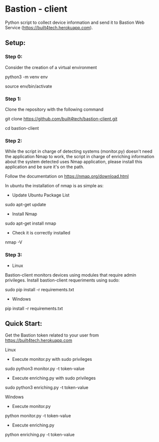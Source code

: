 ﻿# Bastion - client

Python script to collect device information and send it to Bastion Web Service (https://built4tech.herokuapp.com).

## Setup:

### Step 0:

Consider the creation of a virtual environment

python3 -m venv env

source env/bin/activate

### Step 1:

Clone the repository with the following command

git clone https://github.com/built4tech/bastion-client.git

cd bastion-client

### Step 2:

While the script in charge of detecting systems (monitor.py) doesn't need the application Nmap to work, the script in charge of enriching information about the system detected uses Nmap application, please install this application and be sure it's on the path.

Follow the documentation on https://nmap.org/download.html

In ubuntu the installation of nmap is as simple as:

- Update Ubuntu Package List

sudo apt-get update

- Install Nmap

sudo apt-get install nmap

- Check it is correctly installed

nmap -V

### Step 3:

- Linux

Bastion-client monitors devices using modules that require admin privileges. Install bastion-client requeriments using sudo:

sudo pip install -r requirements.txt

- Windows

pip install -r requirements.txt


## Quick Start:

Get the Bastion token related to your user from https://built4tech.herokuapp.com

Linux

- Execute monitor.py with sudo privileges

sudo python3 monitor.py -t token-value

- Execute enriching.py with sudo privileges

sudo python3 enriching.py -t token-value

Windows

- Execute monitor.py

python monitor.py -t token-value

- Execute enriching.py

python enriching.py -t token-value





